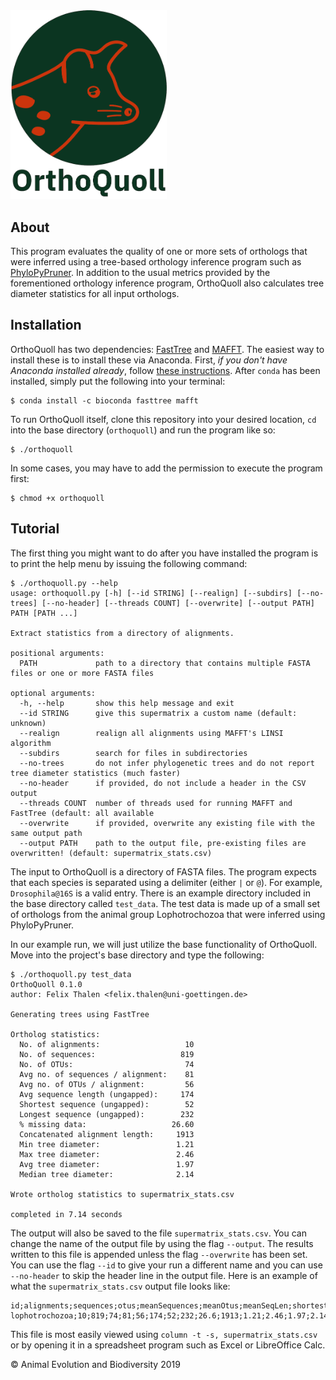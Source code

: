 <img src="https://github.com/fethalen/orthoquoll/blob/master/orthoquoll_logo_700px.png" alt="ppp_logotype" width="250"/>

## About

This program evaluates the quality of one or more sets of orthologs that were
inferred using a tree-based orthology inference program such as
[PhyloPyPruner](https://github.com/fethalen/phylopypruner). In addition to the
usual metrics provided by the forementioned orthology inference program,
OrthoQuoll also calculates tree diameter statistics for all input orthologs.

## Installation

OrthoQuoll has two dependencies:
[FastTree](http://www.microbesonline.org/fasttree/) and
[MAFFT](https://mafft.cbrc.jp/alignment/software/). The easiest way to install
these is to install these via Anaconda. First, _if you don't have Anaconda
installed already_, follow
[these instructions](https://www.anaconda.com/products/individual). After
`conda` has been installed, simply put the following into your terminal:

```
$ conda install -c bioconda fasttree mafft
```

To run OrthoQuoll itself, clone this repository into your desired location,
`cd` into the base directory (`orthoquoll`) and run the program like so:

```
$ ./orthoquoll
```

In some cases, you may have to add the permission to execute the program first:

```
$ chmod +x orthoquoll
```

## Tutorial

The first thing you might want to do after you have installed the program is
to print the help menu by issuing the following command:

```
$ ./orthoquoll.py --help
usage: orthoquoll.py [-h] [--id STRING] [--realign] [--subdirs] [--no-trees] [--no-header] [--threads COUNT] [--overwrite] [--output PATH] PATH [PATH ...]

Extract statistics from a directory of alignments.

positional arguments:
  PATH             path to a directory that contains multiple FASTA files or one or more FASTA files

optional arguments:
  -h, --help       show this help message and exit
  --id STRING      give this supermatrix a custom name (default: unknown)
  --realign        realign all alignments using MAFFT's LINSI algorithm
  --subdirs        search for files in subdirectories
  --no-trees       do not infer phylogenetic trees and do not report tree diameter statistics (much faster)
  --no-header      if provided, do not include a header in the CSV output
  --threads COUNT  number of threads used for running MAFFT and FastTree (default: all available
  --overwrite      if provided, overwrite any existing file with the same output path
  --output PATH    path to the output file, pre-existing files are overwritten! (default: supermatrix_stats.csv)
```

The input to OrthoQuoll is a directory of FASTA files. The program expects that
each species is separated using a delimiter (either `|` or `@`). For example,
`Drosophila@16S` is a valid entry. There is an example directory included in
the base directory called `test_data`. The test data is made up of a small set
of orthologs from the animal group Lophotrochozoa that were inferred using
PhyloPyPruner.

In our example run, we will just utilize the base functionality of OrthoQuoll.
Move into the project's base directory and type the following:

```
$ ./orthoquoll.py test_data
OrthoQuoll 0.1.0
author: Felix Thalen <felix.thalen@uni-goettingen.de>

Generating trees using FastTree

Ortholog statistics:
  No. of alignments:                   10
  No. of sequences:                   819
  No. of OTUs:                         74
  Avg no. of sequences / alignment:    81
  Avg no. of OTUs / alignment:         56
  Avg sequence length (ungapped):     174
  Shortest sequence (ungapped):        52
  Longest sequence (ungapped):        232
  % missing data:                   26.60
  Concatenated alignment length:     1913
  Min tree diameter:                 1.21
  Max tree diameter:                 2.46
  Avg tree diameter:                 1.97
  Median tree diameter:              2.14

Wrote ortholog statistics to supermatrix_stats.csv

completed in 7.14 seconds
```

The output will also be saved to the file `supermatrix_stats.csv`. You can
change the name of the output file by using the flag `--output`. The results
written to this file is appended unless the flag `--overwrite` has been set.
You can use the flag `--id` to give your run a different name and you can use
`--no-header` to skip the header line in the output file. Here is an example
of what the `supermatrix_stats.csv` output file looks like:

```
id;alignments;sequences;otus;meanSequences;meanOtus;meanSeqLen;shortestSeq;longestSeq;pctMissingData;catAlignmentLen;minTreeDiameter;maxTreeDiameter;meanTreeDiameter;medianTreeDiameter
lophotrochozoa;10;819;74;81;56;174;52;232;26.6;1913;1.21;2.46;1.97;2.14
```

This file is most easily viewed using `column -t -s, supermatrix_stats.csv` or
by opening it in a spreadsheet program such as Excel or LibreOffice Calc.

© Animal Evolution and Biodiversity 2019
